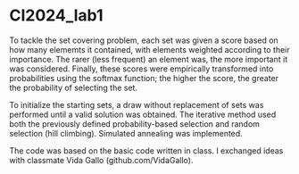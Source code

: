 # CI2024_lab1

To tackle the set covering problem, each set was given a score based on how many elememts it contained, with elements weighted according to their importance. The rarer (less frequent) an element was, the more important it was considered. Finally, these scores were empirically transformed into probabilities using the softmax function; the higher the score, the greater the probability of selecting the set.

To initialize the starting sets, a draw without replacement of sets was performed until a valid solution was obtained. The iterative method used both the previously defined probability-based selection and random selection (hill climbing). Simulated annealing was implemented.


The code was based on the basic code written in class. I exchanged ideas with classmate Vida Gallo (github.com/VidaGallo).
